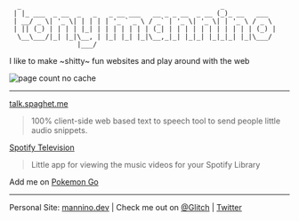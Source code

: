 ```
  _                                                  _             
 | |_ ___  _ __  _   _   _ __ ___   __ _ _ __  _ __ (_)_ __   ___  
 | __/ _ \| '_ \| | | | | '_ ` _ \ / _` | '_ \| '_ \| | '_ \ / _ \ 
 | || (_) | | | | |_| | | | | | | | (_| | | | | | | | | | | | (_) |
  \__\___/|_| |_|\__, | |_| |_| |_|\__,_|_| |_|_| |_|_|_| |_|\___/ 
                 |___/                                             
```

I like to make ~shitty~ fun websites and play around with the web

![page count no cache](https://github-readme-budddy.glitch.me/img/page_count)

---

<a href="https://talk.spaghet.me" target="_blank">talk.spaghet.me</a>
> 100% client-side web based text to speech tool to send people little audio snippets.

<a href="https://immannino.github.io/SpotifyTelevision" target="_blank">Spotify Television</a>
> Little app for viewing the music videos for your Spotify Library

Add me on [Pokemon Go](https://mannino.dev/pogo/)

---
Personal Site: [mannino.dev](https://mannino.dev) | Check me out on  [@Glitch](https://glitch.com/@immannino) | [Twitter](http://twitter.com/immannino)
